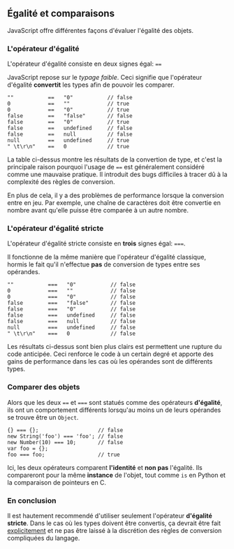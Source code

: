 ## Égalité et comparaisons

JavaScript offre différentes façons d'évaluer l'égalité des objets.

### L'opérateur d'égalité

L'opérateur d'égalité consiste en deux signes égal: `==`

JavaScript repose sur le *typage faible*. Ceci signifie que l'opérateur d'égalité
**convertit** les types afin de pouvoir les comparer.
    
    ""           ==   "0"           // false
    0            ==   ""            // true
    0            ==   "0"           // true
    false        ==   "false"       // false
    false        ==   "0"           // true
    false        ==   undefined     // false
    false        ==   null          // false
    null         ==   undefined     // true
    " \t\r\n"    ==   0             // true

La table ci-dessus montre les résultats de la convertion de type, et c'est la
principale raison pourquoi l'usage de `==` est généralement considéré comme une
mauvaise pratique. Il introduit des bugs difficiles à tracer dû à la complexité des
règles de conversion.

En plus de cela, il y a des problèmes de performance lorsque la conversion entre
en jeu. Par exemple, une chaîne de caractères doit être convertie en nombre avant qu'elle puisse
être comparée à un autre nombre.

### L'opérateur d'égalité stricte

L'opérateur d'égalité stricte consiste en **trois** signes égal: `===`.

Il fonctionne de la même manière que l'opérateur d'égalité classique, hormis le fait
qu'il n'effectue **pas** de conversion de types entre ses opérandes.

    ""           ===   "0"           // false
    0            ===   ""            // false
    0            ===   "0"           // false
    false        ===   "false"       // false
    false        ===   "0"           // false
    false        ===   undefined     // false
    false        ===   null          // false
    null         ===   undefined     // false
    " \t\r\n"    ===   0             // false

Les résultats ci-dessus sont bien plus clairs est permettent une rupture du code 
anticipée. Ceci renforce le code à un certain degré et apporte des gains de performance
dans les cas où les opérandes sont de différents types.

### Comparer des objets

Alors que les deux `==` et `===` sont statués comme des opérateurs **d'égalité**, ils
ont un comportement différents lorsqu'au moins un de leurs opérandes se trouve être
un `Object`.

    {} === {};                   // false
    new String('foo') === 'foo'; // false
    new Number(10) === 10;       // false
    var foo = {};
    foo === foo;                 // true

Ici, les deux opérateurs comparent **l'identité** et **non pas** l'égalité. Ils compareront
pour la même **instance** de l'objet, tout comme `is` en Python et la comparaison
de pointeurs en C.

### En conclusion

Il est hautement recommendé d'utiliser seulement l'opérateur **d'égalité stricte**.
Dans le cas où les types doivent être convertis, ça devrait être fait 
[explicitement](#types.casting) et ne pas être laissé à la discrétion des règles de
conversion compliquées du langage.

